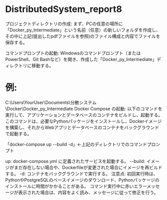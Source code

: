 # DistributedSystem_report8
プロジェクトディレクトリの作成:
まず、PCの任意の場所に「Docker_py_Intermediate」という名前（任意）の新しいフォルダを作成し、その中に上記(提出したpdfファイルを参照)のファイル構成と内容でファイルを保存する。

コマンドプロンプトの起動:
Windowsのコマンドプロンプト（またはPowerShell、Git Bashなど）を開き、作成した「Docker_py_Intermediate」ディレクトリに移動する。
# 例:
C:\Users\YourUser\Documents\分散システム\Docker\Docker_py_Intermediate
Docker Compose の起動:
以下のコマンドを実行して、アプリケーションとデータベースのコンテナをビルドし、起動する。
このコマンドは、必要なPythonパッケージをインストールし、Dockerイメージを構築し、それからWebアプリとデータベースのコンテナをバックグラウンドで起動する。

「docker-compose up --build -d」←上記のディレクトリでのコマンドプロンプト

up: docker-compose.yml に定義されたサービスを起動する。
--build: イメージがまだ存在しない場合や、Dockerfileが変更された場合にイメージを再ビルドする。
-d: コンテナをバックグラウンドで実行する。
注意点:
初回実行時は、PythonやPostgreSQLのベースイメージのダウンロード、Pythonパッケージのインストールに時間がかかることがある。
コマンド実行中に赤いエラーメッセージが表示された場合は、内容をよく読み、メッセージに従って修正を行う。
